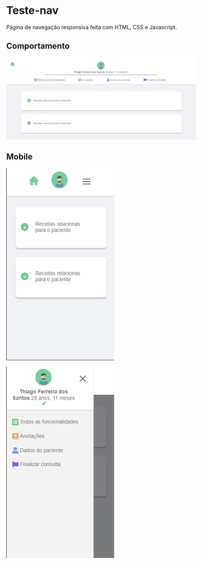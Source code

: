 # Teste-nav

Página de navegação responsiva feita com HTML, CSS e Javascript.


## Comportamento

![](https://github.com/emillyedu/Teste-nav/blob/main/assets/pc.jpeg)

## Mobile

![](https://github.com/emillyedu/Teste-nav/blob/main/assets/mobile1.jpeg)

![](https://github.com/emillyedu/Teste-nav/blob/main/assets/mobile.jpeg)

